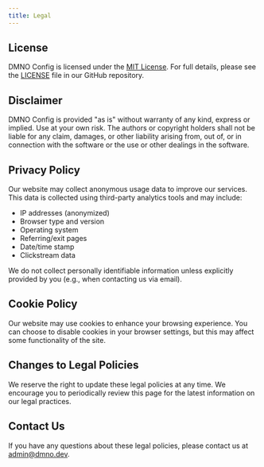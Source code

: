 ```yaml
---
title: Legal
---
```


## License

DMNO Config is licensed under the [MIT License](https://opensource.org/licenses/MIT). For full details, please see the [LICENSE](https://github.com/dmno-dev/dmno/blob/main/LICENSE) file in our GitHub repository.

## Disclaimer

DMNO Config is provided "as is" without warranty of any kind, express or implied. Use at your own risk. The authors or copyright holders shall not be liable for any claim, damages, or other liability arising from, out of, or in connection with the software or the use or other dealings in the software.

## Privacy Policy

Our website may collect anonymous usage data to improve our services. This data is collected using third-party analytics tools and may include:

- IP addresses (anonymized)
- Browser type and version
- Operating system
- Referring/exit pages
- Date/time stamp
- Clickstream data

We do not collect personally identifiable information unless explicitly provided by you (e.g., when contacting us via email).

## Cookie Policy

Our website may use cookies to enhance your browsing experience. You can choose to disable cookies in your browser settings, but this may affect some functionality of the site.

## Changes to Legal Policies

We reserve the right to update these legal policies at any time. We encourage you to periodically review this page for the latest information on our legal practices.

## Contact Us

If you have any questions about these legal policies, please contact us at [admin@dmno.dev](mailto:admin@dmno.dev).
